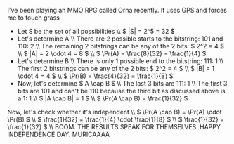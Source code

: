 I've been playing an MMO RPG called Orna recently. It uses GPS and forces me to touch grass
<ul>
<li> Let S be the set of all possibilities \\
$ |S| = 2^5 = 32 $
	<li> Let's determine A \\
	      There are 2 possible starts to the bitstring: 101 and 110: 2 \\
	      The remaining 2 bitstrings can be any of the 2 bits: $ 2^2 = 4 $ \\
	      $ |A| = 2 \cdot 4 = 8 $ \\
	      $ \Pr(A) = \frac{8}{32} = \frac{1}{4} $
	<li> Let's determine B \\
	      There is only 1 possible end to the bitstring: 111: 1 \\
	      The first 2 bitstrings can be any of the 2 bits: $ 2^2 = 4 $ \\
	      $ |B| = 1 \cdot 4 = 4 $ \\
	      $ \Pr(B) = \frac{4}{32} = \frac{1}{8} $
	<li> Now, let's determine $ A \cap B $ \\
	      The last 3 bits are 111: 1 \\
	      The first 3 bits are 101 and can't be 110 because the third bit as discussed above is a 1: 1 \\
	      $ |A \cap B| = 1 $ \\
	      $ \Pr(A \cap B) = \frac{1}{32} $
</ul>
Now, let's check whether it's independent \\
$ \Pr(A \cap B) = \Pr(A) \cdot \Pr(B) $ \\
$ \frac{1}{32} = \frac{1}{4} \cdot \frac{1}{8} $ \\
$ \frac{1}{32} = \frac{1}{32} $ \\
BOOM. THE RESULTS SPEAK FOR THEMSELVES. HAPPY INDEPENDENCE DAY. MURICAAAA
